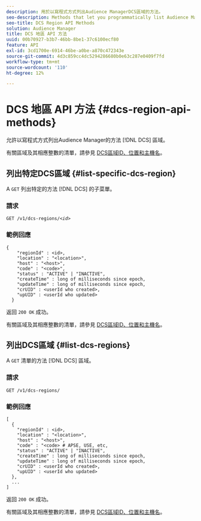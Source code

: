 ```yaml
---
description: 用於以寫程式方式列出Audience ManagerDCS區域的方法。
seo-description: Methods that let you programmatically list Audience Manager DCS regions.
seo-title: DCS Region API Methods
solution: Audience Manager
title: DCS 地區 API 方法
uuid: 00b70927-b3b7-46bb-8be1-37c6100ecf80
feature: API
exl-id: 3cd1700e-6914-46be-a0be-a870c472343e
source-git-commit: 4d3c859cc4dc5294286680b0e63c287e0409f7fd
workflow-type: tm+mt
source-wordcount: '110'
ht-degree: 12%

---
```


# DCS 地區 API 方法 {#dcs-region-api-methods}

允許以寫程式方式列出Audience Manager的方法 [!DNL DCS] 區域。

<!-- c_rest_api_regions.xml -->

有關區域及其相應整數的清單，請參見 [DCS區域ID、位置和主機名](../../api/dcs-intro/dcs-api-reference/dcs-regions.md)。

## 列出特定DCS區域 {#list-specific-dcs-region}

A `GET` 列出特定的方法 [!DNL DCS] 的子菜單。

<!-- r_rest_api_regions_list_specific.xml -->

### 請求

`GET /v1/dcs-regions/`*`<id>`*

### 範例回應

```
{ 
    "regionId" : <id>, 
    "location" : "<location>",
    "host" : "<host>",
    "code" : "<code>",
    "status" : "ACTIVE" | "INACTIVE",
    "createTime" : long of milliseconds since epoch,
    "updateTime" : long of milliseconds since epoch,
    "crUID" : <userId who created>,
    "upUID" : <userId who updated>
  }
```

返回 `200 OK` 成功。

有關區域及其相應整數的清單，請參見 [DCS區域ID、位置和主機名](../../api/dcs-intro/dcs-api-reference/dcs-regions.md)。

## 列出DCS區域 {#list-dcs-regions}

A `GET` 清單的方法 [!DNL DCS] 區域。

<!-- r_rest_api_regions_list.xml -->

### 請求

`GET /v1/dcs-regions/`

### 範例回應

```
[
  { 
    "regionId" : <id>, 
    "location" : "<location>",
    "host" : "<host>",
    "code" : "<code> # APSE, USE, etc,
    "status" : "ACTIVE" | "INACTIVE",
    "createTime" : long of milliseconds since epoch,
    "updateTime" : long of milliseconds since epoch,
    "crUID" : <userId who created>,
    "upUID" : <userId who updated>
  },
  ...
]
```

返回 `200 OK` 成功。

有關區域及其相應整數的清單，請參見 [DCS區域ID、位置和主機名](../../api/dcs-intro/dcs-api-reference/dcs-regions.md)。
